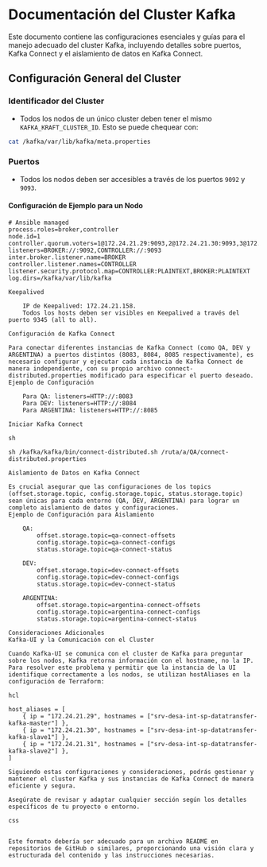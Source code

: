 # Documentación del Cluster Kafka

Este documento contiene las configuraciones esenciales y guías para el manejo adecuado del cluster Kafka, incluyendo detalles sobre puertos, Kafka Connect y el aislamiento de datos en Kafka Connect.

## Configuración General del Cluster

### Identificador del Cluster

- Todos los nodos de un único cluster deben tener el mismo `KAFKA_KRAFT_CLUSTER_ID`. Esto se puede chequear con:
```bash
cat /kafka/var/lib/kafka/meta.properties
```

### Puertos

- Todos los nodos deben ser accesibles a través de los puertos `9092` y `9093`.

#### Configuración de Ejemplo para un Nodo

```properties
# Ansible managed
process.roles=broker,controller
node.id=1
controller.quorum.voters=1@172.24.21.29:9093,2@172.24.21.30:9093,3@172.24.21.31:9093
listeners=BROKER://:9092,CONTROLLER://:9093
inter.broker.listener.name=BROKER
controller.listener.names=CONTROLLER
listener.security.protocol.map=CONTROLLER:PLAINTEXT,BROKER:PLAINTEXT
log.dirs=/kafka/var/lib/kafka

Keepalived

    IP de Keepalived: 172.24.21.158.
    Todos los hosts deben ser visibles en Keepalived a través del puerto 9345 (all to all).

Configuración de Kafka Connect

Para conectar diferentes instancias de Kafka Connect (como QA, DEV y ARGENTINA) a puertos distintos (8083, 8084, 8085 respectivamente), es necesario configurar y ejecutar cada instancia de Kafka Connect de manera independiente, con su propio archivo connect-distributed.properties modificado para especificar el puerto deseado.
Ejemplo de Configuración

    Para QA: listeners=HTTP://:8083
    Para DEV: listeners=HTTP://:8084
    Para ARGENTINA: listeners=HTTP://:8085

Iniciar Kafka Connect

sh

sh /kafka/kafka/bin/connect-distributed.sh /ruta/a/QA/connect-distributed.properties

Aislamiento de Datos en Kafka Connect

Es crucial asegurar que las configuraciones de los topics (offset.storage.topic, config.storage.topic, status.storage.topic) sean únicas para cada entorno (QA, DEV, ARGENTINA) para lograr un completo aislamiento de datos y configuraciones.
Ejemplo de Configuración para Aislamiento

    QA:
        offset.storage.topic=qa-connect-offsets
        config.storage.topic=qa-connect-configs
        status.storage.topic=qa-connect-status

    DEV:
        offset.storage.topic=dev-connect-offsets
        config.storage.topic=dev-connect-configs
        status.storage.topic=dev-connect-status

    ARGENTINA:
        offset.storage.topic=argentina-connect-offsets
        config.storage.topic=argentina-connect-configs
        status.storage.topic=argentina-connect-status

Consideraciones Adicionales
Kafka-UI y la Comunicación con el Cluster

Cuando Kafka-UI se comunica con el cluster de Kafka para preguntar sobre los nodos, Kafka retorna información con el hostname, no la IP. Para resolver este problema y permitir que la instancia de la UI identifique correctamente a los nodos, se utilizan hostAliases en la configuración de Terraform:

hcl

host_aliases = [
    { ip = "172.24.21.29", hostnames = ["srv-desa-int-sp-datatransfer-kafka-master"] },
    { ip = "172.24.21.30", hostnames = ["srv-desa-int-sp-datatransfer-kafka-slave1"] },
    { ip = "172.24.21.31", hostnames = ["srv-desa-int-sp-datatransfer-kafka-slave2"] },
]

Siguiendo estas configuraciones y consideraciones, podrás gestionar y mantener el cluster Kafka y sus instancias de Kafka Connect de manera eficiente y segura.

Asegúrate de revisar y adaptar cualquier sección según los detalles específicos de tu proyecto o entorno.

css


Este formato debería ser adecuado para un archivo README en repositorios de GitHub o similares, proporcionando una visión clara y estructurada del contenido y las instrucciones necesarias.